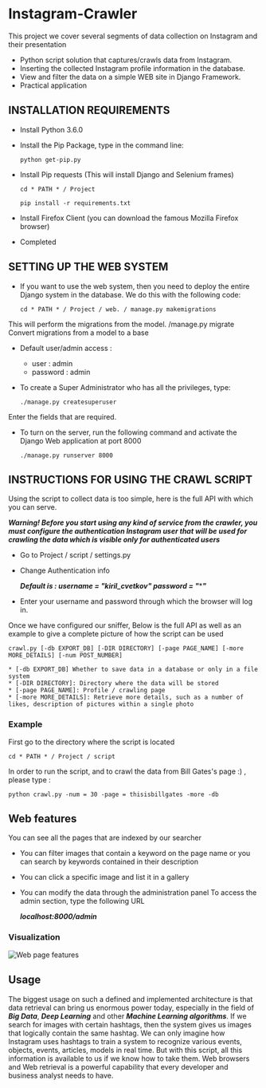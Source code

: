 # Instagram-Crawler
This project we cover several segments of data collection on Instagram and their presentation 

* Python script solution that captures/crawls data from Instagram.
* Inserting the collected Instagram profile information in the database. 
* View and filter the data on a simple WEB site in Django Framework.
* Practical application

## INSTALLATION REQUIREMENTS
 
* Install Python 3.6.0
* Install the Pip Package, type in the command line:
  
  ```python get-pip.py```
* Install Pip requests (This will install Django and Selenium frames)
  
  ```cd * PATH * / Project```
  
  ```pip install -r requirements.txt```
* Install Firefox Client (you can download the famous Mozilla Firefox browser)
* Completed



## SETTING UP THE WEB SYSTEM
* If you want to use the web system, then you need to deploy the entire Django system in the database. We do this with the following code:

  ```cd * PATH * / Project / web. / manage.py makemigrations```

This will perform the migrations from the model. /manage.py migrate Convert migrations from a model to a base

* Default user/admin access : 
 
  * user : admin
  * password : admin
  
* To create a Super Administrator who has all the privileges, type:

  ```./manage.py createsuperuser```

Enter the fields that are required.

* To turn on the server, run the following command and activate the Django Web application at port 8000

  ```./manage.py runserver 8000```
  
  

## INSTRUCTIONS FOR USING THE CRAWL SCRIPT
Using the script to collect data is too simple, here is the full API with which you can serve.

***Warning! Before you start using any kind of service from the crawler, you must configure the authentication Instagram user 
that will be used for crawling the data which is visible only for authenticated users***

* Go to Project / script / settings.py
* Change Authentication info 

  ***Default is : username = "kiril_cvetkov" password = "*******"***
* Enter your username and password through which the browser will log in.
 
Once we have configured our sniffer, Below is the full API as well as an example to give a complete picture of how the script can be used

```
crawl.py [-db EXPORT_DB] [-DIR DIRECTORY] [-page PAGE_NAME] [-more MORE_DETAILS] [-num POST_NUMBER]
 
* [-db EXPORT_DB] Whether to save data in a database or only in a file system
* [-DIR DIRECTORY]: Directory where the data will be stored
* [-page PAGE_NAME]: Profile / crawling page
* [-more MORE_DETAILS]: Retrieve more details, such as a number of likes, description of pictures within a single photo
```

### Example 
First go to the directory where the script is located

 ```cd * PATH * / Project / script```

In order to run the script, and to crawl the data from Bill Gates's page :) , please type :

```python crawl.py -num = 30 -page = thisisbillgates -more -db```

## Web features
You can see all the pages that are indexed by our searcher

* You can filter images that contain a keyword on the page name or you can search by keywords contained in their description 
* You can click a specific image and list it in a gallery
* You can modify the data through the administration panel To access the admin section, type the following URL

  ***localhost:8000/admin***
  
### Visualization
![Web page features](documentation/web.png)

## Usage
The biggest usage on such a defined and implemented architecture is that data retrieval can bring us enormous power today, especially in the field of ***Big Data***, ***Deep Learning*** and other ***Machine Learning algorithms***.
If we search for images with certain hashtags, then the system gives us images that logically contain the same hashtag. We can only imagine how Instagram uses hashtags to train a system to recognize various events, objects, events, articles, models in real time.
But with this script, all this information is available to us if we know how to take them. Web browsers and Web retrieval is a powerful capability that every developer and business analyst needs to have.

